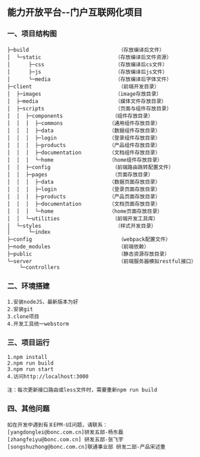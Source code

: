 ## 能力开放平台--门户互联网化项目

### 一、项目结构图
````````````````````````````````````````````````````````````````````````
├─build                             （存放编译后文件）
│  └─static                        （存放编译后文件资源）
│      ├─css                       （存放编译后cs文件）
│      ├─js                        （存放编译后js文件）
│      └─media                     （存放编译后字体文件）
├─client                            （前端开发目录）
│  ├─images                        （image存放目录）
│  ├─media                         （媒体文件存放目录）
│  ├─scripts                       （页面与组件存放目录）
│  │  ├─components                （组件存放目录）
│  │  │  ├─commons               （通用组件存放目录）
│  │  │  ├─data                  （数据组件存放目录）
│  │  │  ├─login                 （登录组件存放目录）
│  │  │  ├─products              （产品组件存放目录）
│  │  │  ├─documentation         （文档组件存放目录）
│  │  │  └─home                  （home组件存放目录）
│  │  ├─config                    （前端路由跳转配置文件）
│  │  ├─pages                     （页面存放目录）
│  │  │  ├─data                  （数据页面存放目录）
│  │  │  ├─login                 （登录页面存放目录）
│  │  │  ├─products              （产品页面存放目录）
│  │  │  ├─documentation         （文档页面存放目录）
│  │  │  └─home                  （home页面存放目录）
│  │  └─utilities                 （前端开发工具库）
│  └─styles                        （样式开发目录）
│      └─index
├─config                            （webpack配置文件）
├─node_modules                      （前端依赖）
├─public                            （静态资源存放目录）
└─server                            （前端服务器模拟restful接口）
    └─controllers
````````````````````````````````````````````````````````````````````````

### 二、环境搭建
````````````````````````````````````````````````````````````````````````
1.安装nodeJS，最新版本为好
2.安装git
3.clone项目
4.开发工具统一webstorm
````````````````````````````````````````````````````````````````````````

### 三、项目运行
````````````````````````````````````````````````````````````````````````
1.npm install
2.npm run build
3.npm run start
4.访问http://localhost:3000

注：每次更新接口路由或less文件时，需要重新npm run build
````````````````````````````````````````````````````````````````````````
### 四、其他问题
````````````````````````````````````````````````````````````````````````
如在开发中遇到有关EPM-UI问题，请联系：
[yangdonglei@bonc.com.cn]研发五部-杨东磊
[zhangfeiyu@bonc.com.cn] 研发五部-张飞宇
[songshuzhong@bonc.com.cn]联通事业部 研发二部-产品宋述重
````````````````````````````````````````````````````````````````````````